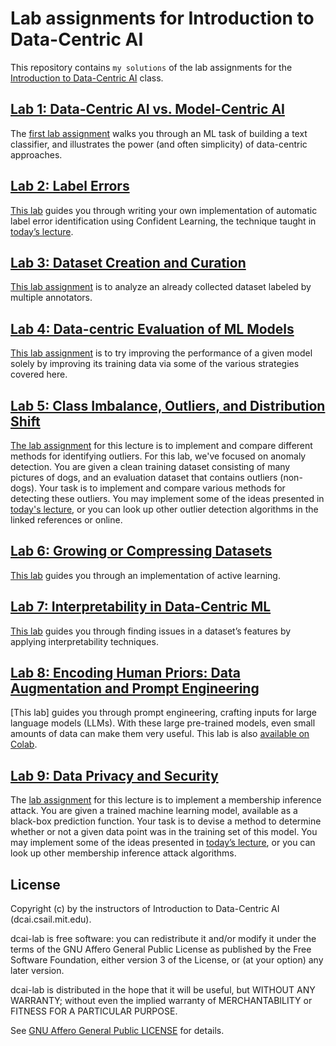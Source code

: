 # Lab assignments for Introduction to Data-Centric AI

This repository contains `my solutions` of the lab assignments for the [Introduction to
Data-Centric AI](https://dcai.csail.mit.edu/) class.


## [Lab 1: Data-Centric AI vs. Model-Centric AI][lab-1]

The [first lab assignment][lab-1] walks you through an ML task of building a
text classifier, and illustrates the power (and often simplicity) of
data-centric approaches.

[lab-1]: data_centric_model_centric/Lab%20-%20Data-Centric%20AI%20vs%20Model-Centric%20AI.ipynb

## [Lab 2: Label Errors][lab-2]

[This lab][lab-2] guides you through writing your own implementation of
automatic label error identification using Confident Learning, the technique
taught in [today’s lecture][lec-2].

[lab-2]: label_errors/Lab%20-%20Label%20Errors.ipynb
[lec-2]: https://dcai.csail.mit.edu/lectures/label-errors/

## [Lab 3: Dataset Creation and Curation][lab-3]

[This lab assignment][lab-3] is to analyze an already collected dataset labeled
by multiple annotators.

[lab-3]: dataset_curation/Lab%20-%20Dataset%20Curation.ipynb

## [Lab 4: Data-centric Evaluation of ML Models][lab-4]

[This lab assignment][lab-4] is to try improving the performance of a given
model solely by improving its training data via some of the various strategies
covered here.

[lab-4]: data_centric_evaluation/Lab%20-%20Data-Centric%20Evaluation.ipynb

## [Lab 5: Class Imbalance, Outliers, and Distribution Shift][lab-5]

[The lab assignment][lab-5] for this lecture is to implement and compare
different methods for identifying outliers. For this lab, we've focused on
anomaly detection. You are given a clean training dataset consisting of many
pictures of dogs, and an evaluation dataset that contains outliers (non-dogs).
Your task is to implement and compare various methods for detecting these
outliers. You may implement some of the ideas presented in [today's
lecture][lec-5], or you can look up other outlier detection algorithms in the
linked references or online.

[lab-5]: outliers/Lab%20-%20Outliers.ipynb
[lec-5]: https://dcai.csail.mit.edu/lectures/imbalance-outliers-shift/

## [Lab 6: Growing or Compressing Datasets][lab-6]

[This lab][lab-6] guides you through an implementation of active learning.

[lab-6]: growing_datasets/Lab%20-%20Growing%20Datasets.ipynb

## [Lab 7: Interpretability in Data-Centric ML][lab-7]

[This lab][lab-7] guides you through finding issues in a dataset’s features by
applying interpretability techniques.

[lab-7]: interpretable_features/Lab%20-%20Interpretable%20Features.ipynb

## [Lab 8: Encoding Human Priors: Data Augmentation and Prompt Engineering][lab-8]

[This lab] guides you through prompt engineering, crafting inputs for large
language models (LLMs). With these large pre-trained models, even small amounts
of data can make them very useful. This lab is also [available on
Colab][lab-8-colab].

[lab-8]: prompt_engineering/Lab_Prompt_Engineering.ipynb
[lab-8-colab]: https://colab.research.google.com/drive/1cipH-u6Jz0EH-6Cd9MPYgY4K0sJZwRJq

## [Lab 9: Data Privacy and Security][lab-9]

The [lab assignment][lab-9] for this lecture is to implement a membership
inference attack. You are given a trained machine learning model, available as
a black-box prediction function. Your task is to devise a method to determine
whether or not a given data point was in the training set of this model. You
may implement some of the ideas presented in [today’s lecture][lec-9], or you
can look up other membership inference attack algorithms.


[lab-9]: membership_inference/Lab%20-%20Membership%20Inference.ipynb
[lec-9]: https://dcai.csail.mit.edu/lectures/data-privacy-security/

## License

Copyright (c) by the instructors of Introduction to Data-Centric AI (dcai.csail.mit.edu).

dcai-lab is free software: you can redistribute it and/or modify it under the terms of the GNU Affero General Public License as published by the Free Software Foundation, either version 3 of the License, or (at your option) any later version.

dcai-lab is distributed in the hope that it will be useful, but WITHOUT ANY WARRANTY; without even the implied warranty of MERCHANTABILITY or FITNESS FOR A PARTICULAR PURPOSE.

See [GNU Affero General Public LICENSE](https://github.com/dcai-course/dcai-lab/blob/master/LICENSE.txt) for details.


